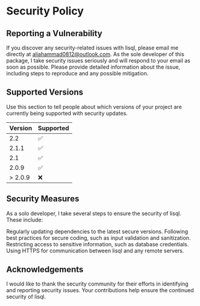 # Security Policy

## Reporting a Vulnerability

If you discover any security-related issues with lisql, please email me directly 
at aliahammad0812@outlook.com. As the sole developer of this package, I take 
security issues seriously and will respond to your email as soon as possible. 
Please provide detailed information about the issue, including steps to reproduce 
and any possible mitigation.

## Supported Versions

Use this section to tell people about which versions of your project are
currently being supported with security updates.

| Version | Supported          |
|---------| ------------------ |
| 2.2   | :white_check_mark: |
| 2.1.1   | :white_check_mark: |
| 2.1     | :white_check_mark: |
| 2.0.9   | :white_check_mark: |
| > 2.0.9 | :x:                |


## Security Measures

As a solo developer, I take several steps to ensure the security of lisql. These include:

Regularly updating dependencies to the latest secure versions.
Following best practices for secure coding, such as input validation and sanitization.
Restricting access to sensitive information, such as database credentials.
Using HTTPS for communication between lisql and any remote servers.


## Acknowledgements

I would like to thank the security community for their efforts in identifying and 
reporting security issues. Your contributions help ensure the continued security 
of lisql.
